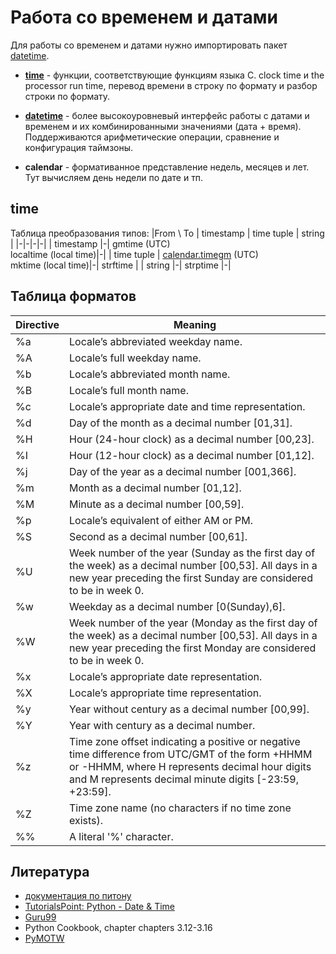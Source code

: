 # Работа со временем и датами

Для работы со временем и датами нужно импортировать пакет [datetime](https://docs.python.org/3/library/datetime.html).

* **[time](https://docs.python.org/3/library/time.html)** - функции, соответствующие функциям языка С. clock time и the processor run time, перевод времени в строку по формату и разбор строки по формату.

* **[datetime](https://docs.python.org/3/library/datetime.htm)** - более высокоуровневый интерфейс работы с датами и временем и их комбинированными значениями (дата + время). Поддерживаются арифметические операции, сравнение и конфигурация таймзоны.

* **calendar** - формативанное представление недель, месяцев и лет. Тут вычисляем день недели по дате и тп.

## time
Таблица преобразования типов:
|From \ To | timestamp | time tuple | string |
|-|-|-|-|
| timestamp |-| gmtime (UTC) <br/> localtime (local time)|-|
| time tuple | [calendar.timegm](https://docs.python.org/3/library/calendar.html#calendar.timegm) (UTC) <br/> mktime (local time)|-| strftime |
| string |-| strptime |-|

## Таблица форматов

| Directive | Meaning |
|-|----|
| %a | Locale’s abbreviated weekday name. |
| %A | Locale’s full weekday name. |
| %b | Locale’s abbreviated month name. |
| %B | Locale’s full month name. |
| %c | Locale’s appropriate date and time representation. |
| %d | Day of the month as a decimal number [01,31]. |
| %H | Hour (24-hour clock) as a decimal number [00,23]. |
| %I | Hour (12-hour clock) as a decimal number [01,12]. |
| %j | Day of the year as a decimal number [001,366]. |
| %m | Month as a decimal number [01,12]. |
| %M | Minute as a decimal number [00,59]. |
| %p | Locale’s equivalent of either AM or PM. |
| %S | Second as a decimal number [00,61]. |
| %U | Week number of the year (Sunday as the first day of the week) as a decimal number [00,53]. All days in a new year preceding the first Sunday are considered to be in week 0. |
| %w | Weekday as a decimal number [0(Sunday),6]. |
| %W | Week number of the year (Monday as the first day of the week) as a decimal number [00,53]. All days in a new year preceding the first Monday are considered to be in week 0. |
| %x | Locale’s appropriate date representation. |
| %X | Locale’s appropriate time representation. |
| %y | Year without century as a decimal number [00,99]. |
| %Y | Year with century as a decimal number. |
| %z | Time zone offset indicating a positive or negative time difference from UTC/GMT of the form +HHMM or -HHMM, where H represents decimal hour digits and M represents decimal minute digits [-23:59, +23:59]. |
| %Z | Time zone name (no characters if no time zone exists). |
| %% | A literal '%' character. |

## Литература

* [документация по питону](https://docs.python.org/3/library/datetime.html#)
* [TutorialsPoint: Python - Date & Time](https://www.tutorialspoint.com/python/python_date_time.htm)  
* [Guru99](https://www.guru99.com/date-time-and-datetime-classes-in-python.html)
* Python Cookbook, chapter chapters 3.12-3.16
* [PyMOTW](https://pymotw.com/3/dates.html)